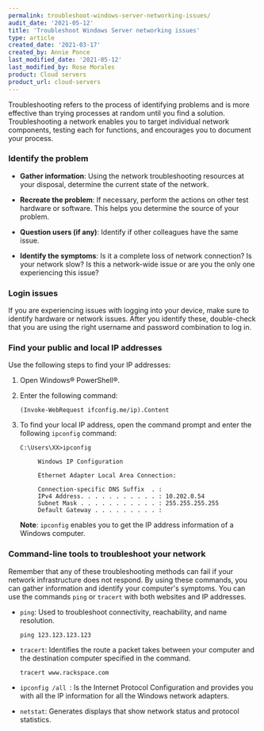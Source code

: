 ```yaml
---
permalink: troubleshoot-windows-server-networking-issues/
audit_date: '2021-05-12'
title: 'Troubleshoot Windows Server networking issues'
type: article
created_date: '2021-03-17'
created_by: Annie Ponce
last_modified_date: '2021-05-12'
last_modified_by: Rose Morales
product: Cloud servers
product_url: cloud-servers
---
```


Troubleshooting refers to the process of identifying problems and is more
effective than trying processes at random until you find a solution.
Troubleshooting a network enables you to target individual network components,
testing each for functions, and encourages you to document your process.

### Identify the problem

- **Gather information**: Using the network troubleshooting resources at your
   disposal, determine the current state of the network.

- **Recreate the problem**: If necessary, perform the actions on other test
   hardware or software. This helps you determine the source of your
   problem.

- **Question users (if any)**: Identify if other colleagues have the same issue.

- **Identify the symptoms**: Is it a complete loss of network connection? Is your
   network slow? Is this a network-wide issue or are you the only one
   experiencing this issue?

### Login issues

If you are experiencing issues with logging into your device, make sure to
identify hardware or network issues. After you identify these, double-check
that you are using the right username and password combination to log in.

### Find your public and local IP addresses

Use the following steps to find your IP addresses:

1. Open Windows&reg; PowerShell&reg;.

2. Enter the following command:

       (Invoke-WebRequest ifconfig.me/ip).Content

3. To find your local IP address, open the command prompt and enter the following
   `ipconfig` command:

       C:\Users\XX>ipconfig

            Windows IP Configuration

            Ethernet Adapter Local Area Connection:

            Connection-specific DNS Suffix  . :
            IPv4 Address. . . . . . . . . . . : 10.202.0.54
            Subnet Mask . . . . . . . . . . . : 255.255.255.255
            Default Gateway . . . . . . . . . :

      **Note**: `ipconfig` enables you to get the IP address information of a Windows computer.

### Command-line tools to troubleshoot your network

Remember that any of these troubleshooting methods can fail if your network
infrastructure does not respond. By using these commands, you can
gather information and identify your computer's symptoms. You can use the commands
`ping` or `tracert` with both websites and IP addresses.

* `ping`: Used to troubleshoot connectivity, reachability, and name resolution.

      ping 123.123.123.123

* `tracert`: Identifies the route a packet takes between your computer and the
  destination computer specified in the command.

      tracert www.rackspace.com

* `ipconfig /all `: Is the Internet Protocol Configuration and provides you
  with all the IP information for all the Windows network adapters.

* `netstat`: Generates displays that show network status and protocol statistics.
